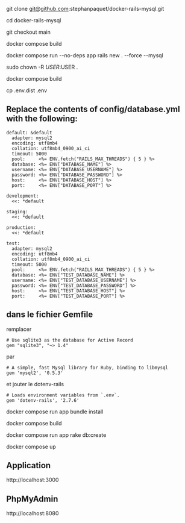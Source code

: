 git clone git@github.com:stephanpaquet/docker-rails-mysql.git

cd docker-rails-mysql  

git checkout main

docker compose build

docker compose run --no-deps app rails new . --force --mysql

sudo chown -R $USER:$USER .

docker compose build

cp .env.dist .env

## Replace the contents of config/database.yml with the following:
```
default: &default
  adapter: mysql2
  encoding: utf8mb4
  collation: utf8mb4_0900_ai_ci
  timeout: 5000
  pool:     <%= ENV.fetch("RAILS_MAX_THREADS") { 5 } %>
  database: <%= ENV["DATABASE_NAME"] %>
  username: <%= ENV["DATABASE_USERNAME"] %>
  password: <%= ENV["DATABASE_PASSWORD"] %>
  host:     <%= ENV["DATABASE_HOST"] %>
  port:     <%= ENV["DATABASE_PORT"] %>

development:
  <<: *default

staging:
  <<: *default

production:
  <<: *default

test:
  adapter: mysql2
  encoding: utf8mb4
  collation: utf8mb4_0900_ai_ci
  timeout: 5000
  pool:     <%= ENV.fetch("RAILS_MAX_THREADS") { 5 } %>
  database: <%= ENV["TEST_DATABASE_NAME"] %>
  username: <%= ENV["TEST_DATABASE_USERNAME"] %>
  password: <%= ENV["TEST_DATABASE_PASSWORD"] %>
  host:     <%= ENV["TEST_DATABASE_HOST"] %>
  port:     <%= ENV["TEST_DATABASE_PORT"] %>

```

## dans le fichier Gemfile

remplacer 
```
# Use sqlite3 as the database for Active Record
gem "sqlite3", "~> 1.4"
```
par 
```
# A simple, fast Mysql library for Ruby, binding to libmysql
gem 'mysql2', '0.5.3' 
```

et jouter le dotenv-rails
```
# Loads environment variables from `.env`.
gem 'dotenv-rails', '2.7.6'
```



docker compose run app bundle install

docker compose build

docker compose run app rake db:create

docker compose up

## Application 
http://localhost:3000

## PhpMyAdmin
http://localhost:8080





